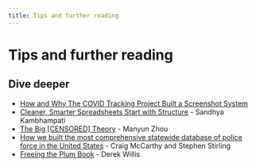 ```yaml
---
title: Tips and further reading
---
```


# Tips and further reading

## Dive deeper

* [How and Why The COVID Tracking Project Built a Screenshot System](https://covidtracking.com/analysis-updates/how-why-covid-tracking-project-built-screenshot-system)
* [Cleaner, Smarter Spreadsheets Start with Structure](https://source.opennews.org/articles/building-cleaner-smarter-spreadsheets/) - Sandhya Kambhampati
* [The Big [CENSORED] Theory](https://pudding.cool/2022/08/censorship/) - Manyun Zhou
* [How we built the most comprehensive statewide database of police force in the United States](https://www.nj.com/news/2018/11/how_we_built_the_most_comprehensive_statewide_database_of_police_force_in_the_us.html) - Craig McCarthy and Stephen Stirling
* [Freeing the Plum Book](https://source.opennews.org/articles/freeing-plum-book/) - Derek Willis

